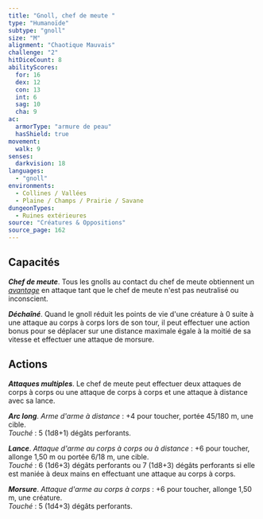 ```yaml
---
title: "Gnoll, chef de meute "
type: "Humanoïde"
subtype: "gnoll"
size: "M"
alignment: "Chaotique Mauvais"
challenge: "2"
hitDiceCount: 8
abilityScores:
  for: 16
  dex: 12
  con: 13
  int: 6
  sag: 10
  cha: 9
ac: 
  armorType: "armure de peau"
  hasShield: true
movement: 
  walk: 9
senses: 
  darkvision: 18
languages: 
  - "gnoll"
environments:
  - Collines / Vallées
  - Plaine / Champs / Prairie / Savane
dungeonTypes:
  - Ruines extérieures
source: "Créatures & Oppositions"
source_page: 162
---
```

## Capacités
_**Chef de meute**_. Tous les gnolls au contact du chef de meute obtiennent un [_avantage_](/utiliser-les-caracteristiques/#avantage-et-desavantage) en attaque tant que le chef de meute n'est pas neutralisé ou inconscient.

_**Déchaîné**_. Quand le gnoll réduit les points de vie d'une créature à 0 suite à une attaque au corps à corps lors de son tour, il peut effectuer une action bonus pour se déplacer sur une distance maximale égale à la moitié de sa vitesse et effectuer une attaque de morsure.

## Actions
_**Attaques multiples**_. Le chef de meute peut effectuer deux attaques de corps à corps ou une attaque de corps à corps et une attaque à distance avec sa lance.

_**Arc long**_. _Arme d'arme à distance_ : +4 pour toucher, portée 45/180 m, une cible.  
_Touché_ : 5 (1d8+1) dégâts perforants.

_**Lance**_. _Attaque d'arme au corps à corps ou à distance_ : +6 pour toucher, allonge 1,50 m ou portée 6/18 m, une cible.  
_Touché_ : 6 (1d6+3) dégâts perforants ou 7 (1d8+3) dégâts perforants si elle est maniée à deux mains en effectuant une attaque au corps à corps.

_**Morsure**_. _Attaque d'arme au corps à corps_ : +6 pour toucher, allonge 1,50 m, une créature.  
_Touché_ : 5 (1d4+3) dégâts perforants.
